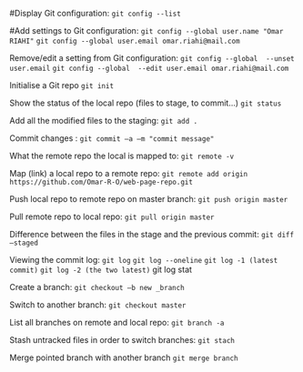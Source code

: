 #Display Git configuration:
```git config --list```

#Add settings to Git configuration: 
```git config --global user.name "Omar RIAHI"```
```git config --global user.email omar.riahi@mail.com```

Remove/edit a setting from Git configuration:
```git config --global  --unset user.email```
```git config --global  --edit user.email omar.riahi@mail.com```

Initialise a Git repo
```git init```

Show the status of the local repo (files to stage, to commit…)
```git status```

Add all the modified files to the staging:
```git add .```

Commit changes :
```git commit –a –m "commit message"```

What the remote repo the local is mapped to:
```git remote -v```

Map (link) a local repo to a remote repo:
```git remote add origin https://github.com/Omar-R-O/web-page-repo.git```

Push local repo to remote repo on master branch:
```git push origin master```

Pull remote repo to local repo:
```git pull origin master```

Difference between the files in the stage and the previous commit:
```git diff –staged```

Viewing the commit log:
```git log```
```git log --oneline```
```git log -1 (latest commit)```
```git log -2 (the two latest)``` 
git log stat

Create a branch:
```git checkout –b new _branch```

Switch to another branch:
```git checkout master```

List all branches on remote and local repo:
```git branch -a```

Stash untracked files in order to switch branches:
```git stach```

Merge pointed branch with another branch
```git merge branch```
